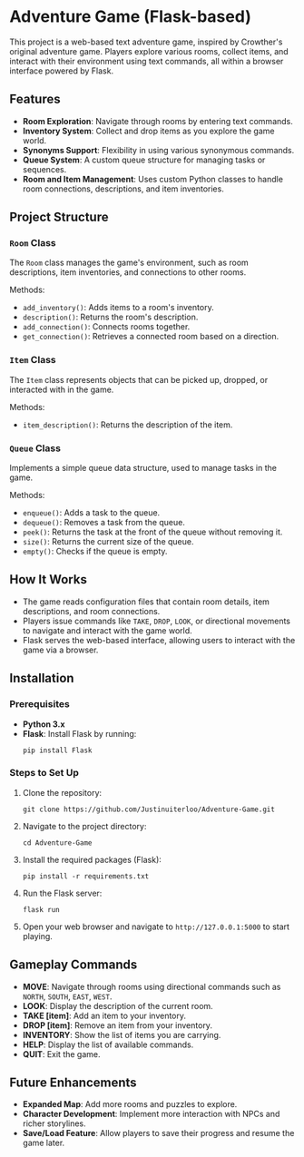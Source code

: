 # Adventure Game (Flask-based)

This project is a web-based text adventure game, inspired by Crowther's original adventure game. Players explore various rooms, collect items, and interact with their environment using text commands, all within a browser interface powered by Flask.

## Features

- **Room Exploration**: Navigate through rooms by entering text commands.
- **Inventory System**: Collect and drop items as you explore the game world.
- **Synonyms Support**: Flexibility in using various synonymous commands.
- **Queue System**: A custom queue structure for managing tasks or sequences.
- **Room and Item Management**: Uses custom Python classes to handle room connections, descriptions, and item inventories.

## Project Structure

### `Room` Class

The `Room` class manages the game's environment, such as room descriptions, item inventories, and connections to other rooms.

Methods:
- `add_inventory()`: Adds items to a room's inventory.
- `description()`: Returns the room's description.
- `add_connection()`: Connects rooms together.
- `get_connection()`: Retrieves a connected room based on a direction.

### `Item` Class

The `Item` class represents objects that can be picked up, dropped, or interacted with in the game.

Methods:
- `item_description()`: Returns the description of the item.

### `Queue` Class

Implements a simple queue data structure, used to manage tasks in the game.

Methods:
- `enqueue()`: Adds a task to the queue.
- `dequeue()`: Removes a task from the queue.
- `peek()`: Returns the task at the front of the queue without removing it.
- `size()`: Returns the current size of the queue.
- `empty()`: Checks if the queue is empty.

## How It Works

- The game reads configuration files that contain room details, item descriptions, and room connections.
- Players issue commands like `TAKE`, `DROP`, `LOOK`, or directional movements to navigate and interact with the game world.
- Flask serves the web-based interface, allowing users to interact with the game via a browser.

## Installation

### Prerequisites

- **Python 3.x**
- **Flask**: Install Flask by running:
  ```
  pip install Flask
  ```

### Steps to Set Up

1. Clone the repository:
   ```
   git clone https://github.com/Justinuiterloo/Adventure-Game.git
   ```

2. Navigate to the project directory:
   ```
   cd Adventure-Game
   ```

3. Install the required packages (Flask):
   ```
   pip install -r requirements.txt
   ```

4. Run the Flask server:
   ```
   flask run
   ```

5. Open your web browser and navigate to `http://127.0.0.1:5000` to start playing.

## Gameplay Commands

- **MOVE**: Navigate through rooms using directional commands such as `NORTH`, `SOUTH`, `EAST`, `WEST`.
- **LOOK**: Display the description of the current room.
- **TAKE [item]**: Add an item to your inventory.
- **DROP [item]**: Remove an item from your inventory.
- **INVENTORY**: Show the list of items you are carrying.
- **HELP**: Display the list of available commands.
- **QUIT**: Exit the game.

## Future Enhancements

- **Expanded Map**: Add more rooms and puzzles to explore.
- **Character Development**: Implement more interaction with NPCs and richer storylines.
- **Save/Load Feature**: Allow players to save their progress and resume the game later.
